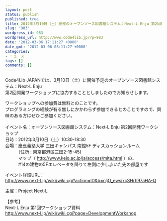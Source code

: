 ```yaml
---
layout: post
status: publish
published: true
title: 2012年3月10日（土）開催のオープンソース図書館システム：Next‐L Enju 第2回開発ワークショップにCode4Lib JAPANが協力します。
slug: "983"
wordpress_id: 983
wordpress_url: http://www.code4lib.jp/?p=983
date: '2012-03-06 17:11:27 +0000'
date_gmt: '2012-03-06 08:11:27 +0000'
categories:
- ニュース
tags: []
comments: []
---
```

<p>Code4Lib JAPANでは、3月10日（土）に開催予定のオープンソース図書館システム：Next‐L Enju<br />
第2回開発ワークショップに協力することとしましたのでお知らせします。</p>
<p>ワークショップへの参加費は無料とのことです。<br />
プログラミングの経験が有る無しにかかわらず参加できるとのことですので、興味のある方はぜひご参加ください。<br />
<!--more--><br />
イベント名：オープンソース図書館システム：Next‐L Enju 第2回開発ワークショップ<br />
日時：2012年3月10日（土）10:30-18:30<br />
会場：慶應義塾大学 三田キャンパス 南館5F ディスカッションルーム<br />
　　　（住所 : 東京都港区三田2-15-45)<br />
　　　マップ（ <a href="http://www.keio.ac.jp/ja/access/mita.html" target="_blank">http://www.keio.ac.jp/ja/access/mita.html</a> ）の、<br />
　　　#14の建物の5Fエレベータを降りて左側に少し歩いた先の部屋です</p>
<p>イベント詳細URL：<br />
<a href="http://www.next-l.jp/wiki/wiki.cgi?action=ID&b=nljO_ewsjxcSHrh97aHA-Q" target="_blank">http://www.next-l.jp/wiki/wiki.cgi?action=ID&b=nljO_ewsjxcSHrh97aHA-Q<br />
</a></p>
<p>主催：Project Next‐L</p>
<p>【参考】<br />
Next-L Enju 第1回ワークショップ資料<br />
<a href="http://www.next-l.jp/wiki/wiki.cgi?page=DevelopmentWorkshop" target="_blank">http://www.next-l.jp/wiki/wiki.cgi?page=DevelopmentWorkshop</a></p>

